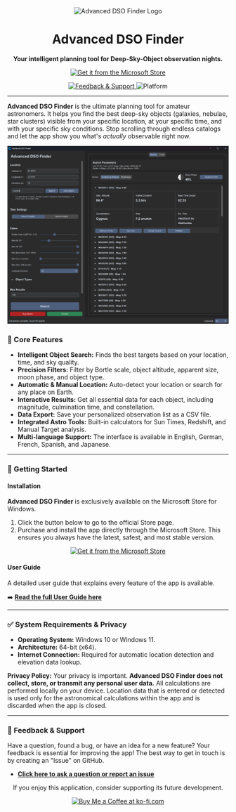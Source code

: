 <div align="center">
  <img src="https://github.com/user-attachments/assets/cb4141bd-f5b5-4d61-ae10-2da7ef1f7d05" alt="Advanced DSO Finder Logo" width="180">
  <h1>Advanced DSO Finder</h1>
  <p><strong>Your intelligent planning tool for Deep-Sky-Object observation nights.</strong></p>
  
  <p>
    <a href="https://apps.microsoft.com/detail/9NPDWCK0LL0Z">
      <img src="https://img.shields.io/badge/Microsoft_Store-Get_It_Now-0078D6?style=for-the-badge&logo=microsoftstore" alt="Get it from the Microsoft Store">
    </a>
  </p>
  
  <p>
    <a href="https://github.com/Champion-22/ADSOFinder/issues">
      <img src="https://img.shields.io/github/issues/Champion-22/ADSOFinder?label=Feedback%20%26%20Support" alt="Feedback & Support">
    </a>
    <img src="https://img.shields.io/badge/Platform-Windows-0078D6.svg" alt="Platform">
  </p>
</div>

---

**Advanced DSO Finder** is the ultimate planning tool for amateur astronomers. It helps you find the best deep-sky objects (galaxies, nebulae, star clusters) visible from your specific location, at your specific time, and with your specific sky conditions. Stop scrolling through endless catalogs and let the app show you what's *actually* observable right now.

![Application Screenshot](https://github.com/Champion-22/ADSOFinder/blob/main/docs/screenshots/Englisch_1.png?raw=true)

### 🌟 Core Features

*   **Intelligent Object Search:** Finds the best targets based on your location, time, and sky quality.
*   **Precision Filters:** Filter by Bortle scale, object altitude, apparent size, moon phase, and object type.
*   **Automatic & Manual Location:** Auto-detect your location or search for any place on Earth.
*   **Interactive Results:** Get all essential data for each object, including magnitude, culmination time, and constellation.
*   **Data Export:** Save your personalized observation list as a CSV file.
*   **Integrated Astro Tools:** Built-in calculators for Sun Times, Redshift, and Manual Target analysis.
*   **Multi-language Support:** The interface is available in English, German, French, Spanish, and Japanese.

---

### 🚀 Getting Started

#### Installation

**Advanced DSO Finder** is exclusively available on the Microsoft Store for Windows.

1.  Click the button below to go to the official Store page.
2.  Purchase and install the app directly through the Microsoft Store. This ensures you always have the latest, safest, and most stable version.

<p align="center">
  <a href="https://apps.microsoft.com/detail/9NPDWCK0LL0Z">
    <img src="https://get.microsoft.com/images/en-us%20dark.svg" alt="Get it from the Microsoft Store" width="200"/>
  </a>
</p>

#### User Guide

A detailed user guide that explains every feature of the app is available.

➡️ **[Read the full User Guide here](https://github.com/Champion-22/ADSOFinder/blob/main/docs/MANUAL.en.md)**

---

### ✅ System Requirements & Privacy

*   **Operating System:** Windows 10 or Windows 11.
*   **Architecture:** 64-bit (x64).
*   **Internet Connection:** Required for automatic location detection and elevation data lookup.

**Privacy Policy:**
Your privacy is important. **Advanced DSO Finder does not collect, store, or transmit any personal user data.** All calculations are performed locally on your device. Location data that is entered or detected is used only for the astronomical calculations within the app and is discarded when the app is closed.

---

### 🐞 Feedback & Support

Have a question, found a bug, or have an idea for a new feature? Your feedback is essential for improving the app! The best way to get in touch is by creating an "Issue" on GitHub.

*   **[Click here to ask a question or report an issue](https://github.com/Champion-22/ADSOFinder/issues)**

<div align="center">
  <p>If you enjoy this application, consider supporting its future development.</p>
  <a href="https://ko-fi.com/advanceddsofinder">
    <img src="https://storage.ko-fi.com/cdn/kofi_button_dark.png" alt="Buy Me a Coffee at ko-fi.com" height="40">
  </a>
</div>
